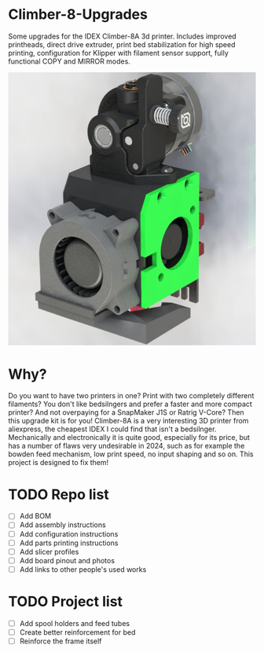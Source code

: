 # Climber-8-Upgrades
Some upgrades for the IDEX Climber-8A 3d printer. Includes improved printheads, direct drive extruder, print bed stabilization for high speed printing, configuration for Klipper with filament sensor support, fully functional COPY and MIRROR modes. 

![Toolhead render](/pics/toolhead_render_1.JPG)

# Why?
Do you want to have two printers in one? Print with two completely different filaments? You don't like bedsilngers and prefer a faster and more compact printer? And not overpaying for a SnapMaker J1S or Ratrig V-Core? Then this upgrade kit is for you! Climber-8A is a very interesting 3D printer from aliexpress, the cheapest IDEX I could find that isn't a bedsilnger. Mechanically and electronically it is quite good, especially for its price, but has a number of flaws very undesirable in 2024, such as for example the bowden feed mechanism, low print speed, no input shaping and so on. This project is designed to fix them! 

# TODO Repo list
- [ ] Add BOM
- [ ] Add assembly instructions
- [ ] Add configuration instructions
- [ ] Add parts printing instructions
- [ ] Add slicer profiles
- [ ] Add board pinout and photos
- [ ] Add links to other people's used works

# TODO Project list
- [ ] Add spool holders and feed tubes
- [ ] Create better reinforcement for bed
- [ ] Reinforce the frame itself
